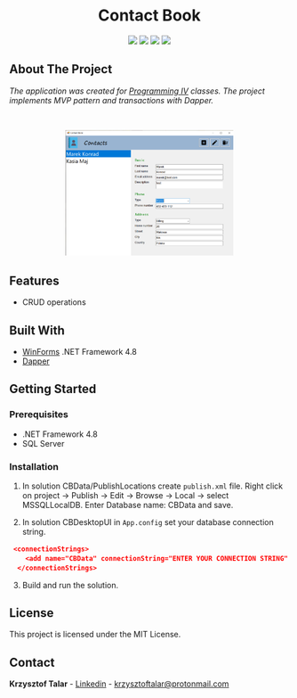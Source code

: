 <h1 align="center">Contact Book</h1>

<p align="center">
<img src="https://img.shields.io/badge/made%20by-krzysztoftalar-blue.svg" />

<img src="https://img.shields.io/badge/-WinForms-orange" />

<img src="https://img.shields.io/badge/.NET%20Framework-4.8-blueviolet" />

<img src="https://img.shields.io/badge/license-MIT-green" />
</p>

## About The Project

_The application was created for [Programming IV](https://www.wbmii.ath.bielsko.pl) classes.
The project implements MVP pattern and transactions with Dapper._

<br/>

<p align="center">
  <img src="./src/CBDesktopUI/Resources/screen2.png" width="60%">
</p>

## Features

- CRUD operations

## Built With

- [WinForms](https://docs.microsoft.com/en-us/dotnet/framework/winforms/) .NET Framework 4.8
- [Dapper](https://dapper-tutorial.net/)

## Getting Started

### Prerequisites

- .NET Framework 4.8
- SQL Server

### Installation

1. In solution CBData/PublishLocations create `publish.xml` file. Right click on project -> Publish ->
   Edit -> Browse -> Local -> select MSSQLLocalDB. Enter Database name: CBData and save.

2. In solution CBDesktopUI in `App.config` set your database connection string.

```JSON
 <connectionStrings>
    <add name="CBData" connectionString="ENTER YOUR CONNECTION STRING" />
  </connectionStrings>
```

3. Build and run the solution.

## License

This project is licensed under the MIT License.

## Contact

**Krzysztof Talar** - [Linkedin](https://www.linkedin.com/in/ktalar/) - krzysztoftalar@protonmail.com

